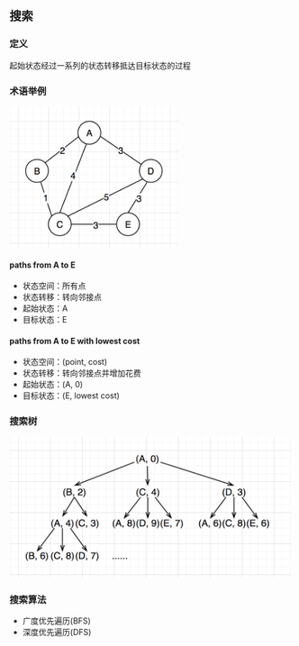 ## 搜索
### 定义
起始状态经过一系列的状态转移抵达目标状态的过程

### 术语举例
<img src="../images/search/weighted_graph.png" width="300" height="250">

#### paths from A to E
- 状态空间：所有点
- 状态转移：转向邻接点
- 起始状态：A
- 目标状态：E

#### paths from A to E with lowest cost
- 状态空间：(point, cost)
- 状态转移：转向邻接点并增加花费
- 起始状态：(A, 0)
- 目标状态：(E, lowest cost)

### 搜索树
<img src="../images/search/search_tree.png" width="500" height="250">

### 搜索算法
- 广度优先遍历(BFS)
- 深度优先遍历(DFS)
